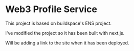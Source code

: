 # Web3 Profile Service

This project is based on buildspace's ENS project.

I've modified the project so it has been built with next.js.

Will be adding a link to the site when it has been deployed.
